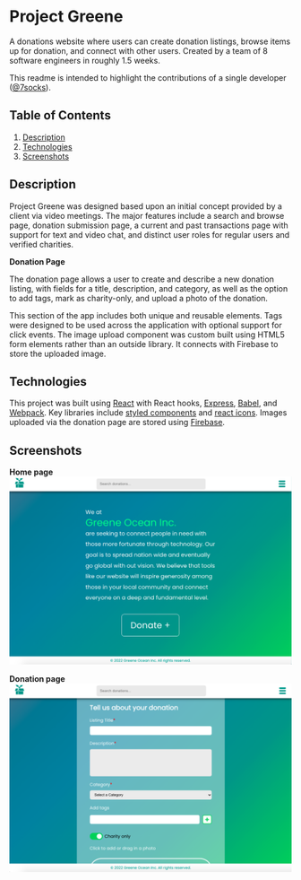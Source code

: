 # Project Greene

A donations website where users can create donation listings, browse items up for donation, and connect with other users.
Created by a team of 8 software engineers in roughly 1.5 weeks.

This readme is intended to highlight the contributions of a single developer ([@7socks](https://github.com/7socks)).

## Table of Contents
1. [Description](#description)
2. [Technologies](#technologies)
3. [Screenshots](#screenshots)

## Description
Project Greene was designed based upon an initial concept provided by a client via video meetings. The major features include a search and browse page, donation submission page, a current and past transactions page with support for text and video chat, and distinct user roles for regular users and verified charities.

**Donation Page**

The donation page allows a user to create and describe a new donation listing, with fields for a title, description, and category, as well as the option to add tags, mark as charity-only, and upload a photo of the donation.

This section of the app includes both unique and reusable elements. Tags were designed to be used across the application with optional support for click events. The image upload component was custom built using HTML5 form elements rather than an outside library. It connects with Firebase to store the uploaded image.

## Technologies
This project was built using [React](https://reactjs.org) with React hooks, [Express](https://expressjs.com), [Babel](https://babeljs.io), and [Webpack](https://webpack.js.org). Key libraries include [styled components](https://styled-components.com) and [react icons](https://react-icons.github.io/react-icons). Images uploaded via the donation page are stored using [Firebase](https://firebase.google.com).

## Screenshots
**Home page**
![home page](.readme_images/homepage.png)

**Donation page**
![donation page](.readme_images/donationpage.png)